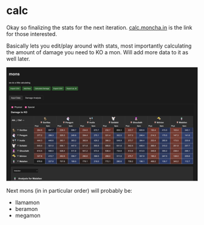 # calc

Okay so finalizing the stats for the next iteration. [calc.moncha.in](calc.moncha.in) is the link for those interested.

Basically lets you edit/play around with stats, most importantly calculating the amount of damage you need to KO a mon. Will add more data to it as well later.

<img src="./assets/calc-1.png">


Next mons (in in particular order) will probably be:

- llamamon
- beramon
- megamon
